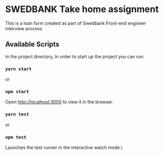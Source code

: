 # SWEDBANK Take home assignment

This is a loan form created as part of Swedbank Front-end engineer interview process

## Available Scripts

In the project directory, In order to start up the project you can run:

### `yarn start`

or

### `npm start`

Open [http://localhost:3000](http://localhost:3000) to view it in the browser.


### `yarn test`

or

### `npm test`

Launches the test runner in the interactive watch mode.\

